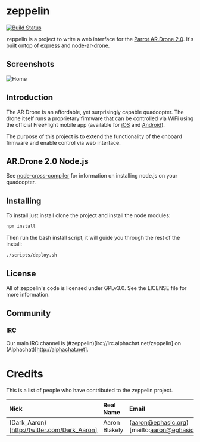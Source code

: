 # zeppelin

[![Build Status](https://secure.travis-ci.org/ablakely/zeppelin.png)](http://travis-ci.org/ablakely/zeppelin)

zeppelin is a project to write a web interface for the [Parrot AR.Drone 2.0](http://ardrone2.parrot.com).  It's built ontop of [express](http://github.com/visionmedia/express) and [node-ar-drone](https://raw.github.com/ablakely/node-ar-drone).

## Screenshots
![Home](http://bb.ohsk.net/uploads/Screen%20Shot%202012-12-27%20at%207.06.47%20PM.png)

## Introduction

The AR Drone is an affordable, yet surprisingly capable quadcopter. The drone
itself runs a proprietary firmware that can be controlled via WiFi using the official
FreeFlight mobile app
(available for [iOS](http://itunes.apple.com/us/app/freeflight/id373065271?mt=8) and [Android](https://play.google.com/store/apps/details?id=com.parrot.freeflight&hl=en)).

The purpose of this project is to extend the functionality of the onboard firmware and enable control via web interface.

## AR.Drone 2.0 Node.js
See [node-cross-compiler](https://github.com/felixge/node-cross-compiler) for information on installing node.js on your quadcopter.

## Installing

To install just install clone the project and install the node modules:

```bash
npm install
```

Then run the bash install script, it will guide you through the rest of the install:
```bash
./scripts/deploy.sh
```

## License

All of zeppelin's code is licensed under GPLv3.0.  See the LICENSE file for more information.

## Community
### IRC
Our main IRC channel is (#zeppelin)[irc://irc.alphachat.net/zeppelin] on (Alphachat)[http://alphachat.net]. 

# Credits
This is a list of people who have contributed to the zeppelin project.

| Nick                                        | Real Name     | Email                                         |
|:--------------------------------------------|:--------------|:----------------------------------------------|
| (Dark_Aaron)[http://twitter.com/Dark_Aaron] | Aaron Blakely | (aaron@ephasic.org)[mailto:aaron@ephasic.org]
